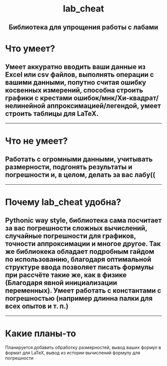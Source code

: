 <h1 align="center">lab_cheat</h1>
<h2 align="center"> Библиотека для упрощения работы с лабами </h2>

# Что умеет?
Умеет аккуратно вводить ваши данные из Excel или csv файлов, выполнять операции с вашими данными, попутно считая ошибку косвенных измерений, способна строить графики с крестами ошибок/мнк/Хи-квадрат/нелинейной аппроксимацией/легендой, умеет строить таблицы для LaTeX.
---
---
# Что не умеет?
Работать с огромными данными, учитывать размерности, подгонять результаты и погрешности и, в целом, делать за вас лабу((
---
---
# Почему lab_cheat удобна?
Pythonic way style, библиотека сама посчитает за вас погрешности сложных вычислений, случайные погрешности для графиков, точности аппроксимации и многое другое. Так же библиокека обладает подробным гайдом по использованию, благодаря оптимальной структуре ввода позволяет писать формулы при рассчёте такие же, как в физике (Благодаря явной инициализации переменных). Умеет работать с константами с погрешностью (например длинна палки для всех опытов и т. п.)
---
---
# Какие планы-то
Планируется добавить обработку размерностей, вывод ваших формул в формат для LaTeX, вывод из истории вычислений формулу для погрешности
